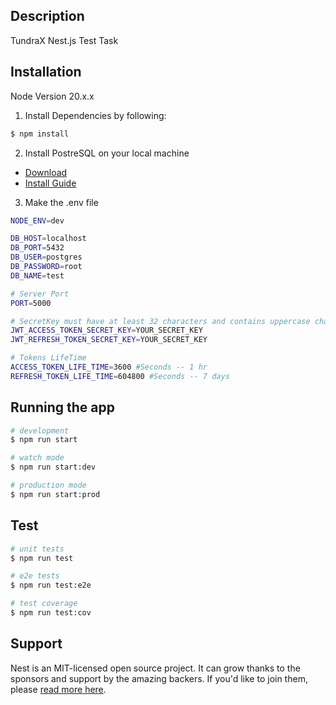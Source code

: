## Description

TundraX Nest.js Test Task

## Installation

Node Version 20.x.x

1. Install Dependencies by following:

```bash
$ npm install
```

2. Install PostreSQL on your local machine

- [Download](https://www.postgresql.org/download/windows/)
- [Install Guide](https://www.postgresqltutorial.com/postgresql-getting-started/install-postgresql/)

3. Make the .env file

```bash
NODE_ENV=dev

DB_HOST=localhost
DB_PORT=5432
DB_USER=postgres
DB_PASSWORD=root
DB_NAME=test

# Server Port
PORT=5000

# SecretKey must have at least 32 characters and contains uppercase characters, lowercase characters, and digits.
JWT_ACCESS_TOKEN_SECRET_KEY=YOUR_SECRET_KEY
JWT_REFRESH_TOKEN_SECRET_KEY=YOUR_SECRET_KEY

# Tokens LifeTime
ACCESS_TOKEN_LIFE_TIME=3600 #Seconds -- 1 hr
REFRESH_TOKEN_LIFE_TIME=604800 #Seconds -- 7 days
```

## Running the app

```bash
# development
$ npm run start

# watch mode
$ npm run start:dev

# production mode
$ npm run start:prod
```

## Test

```bash
# unit tests
$ npm run test

# e2e tests
$ npm run test:e2e

# test coverage
$ npm run test:cov
```

## Support

Nest is an MIT-licensed open source project. It can grow thanks to the sponsors and support by the amazing backers. If you'd like to join them, please [read more here](https://docs.nestjs.com/support).
